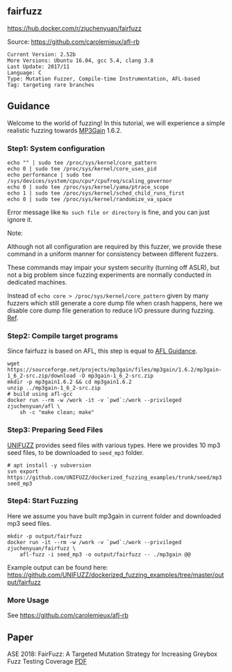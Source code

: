 ## fairfuzz

https://hub.docker.com/r/zjuchenyuan/fairfuzz

Source: https://github.com/carolemieux/afl-rb

```
Current Version: 2.52b
More Versions: Ubuntu 16.04, gcc 5.4, clang 3.8
Last Update: 2017/11
Language: C
Type: Mutation Fuzzer, Compile-time Instrumentation, AFL-based
Tag: targeting rare branches
```

## Guidance

Welcome to the world of fuzzing! 
In this tutorial, we will experience a simple realistic fuzzing towards [MP3Gain](http://mp3gain.sourceforge.net/) 1.6.2.

### Step1: System configuration

```
echo "" | sudo tee /proc/sys/kernel/core_pattern
echo 0 | sudo tee /proc/sys/kernel/core_uses_pid
echo performance | sudo tee /sys/devices/system/cpu/cpu*/cpufreq/scaling_governor
echo 0 | sudo tee /proc/sys/kernel/yama/ptrace_scope
echo 1 | sudo tee /proc/sys/kernel/sched_child_runs_first
echo 0 | sudo tee /proc/sys/kernel/randomize_va_space
```

Error message like `No such file or directory` is fine, and you can just ignore it.

Note: 

Although not all configuration are required by this fuzzer, we provide these command in a uniform manner for consistency between different fuzzers. 

These commands may impair your system security (turning off ASLR), but not a big problem since fuzzing experiments are normally conducted in dedicated machines.

Instead of `echo core > /proc/sys/kernel/core_pattern` given by many fuzzers which still generate a core dump file when crash happens, 
here we disable core dump file generation to reduce I/O pressure during fuzzing. [Ref](http://man7.org/linux/man-pages/man5/core.5.html).

### Step2: Compile target programs

Since fairfuzz is based on AFL, this step is equal to [AFL Guidance](https://hub.docker.com/r/zjuchenyuan/afl).

```
wget https://sourceforge.net/projects/mp3gain/files/mp3gain/1.6.2/mp3gain-1_6_2-src.zip/download -O mp3gain-1_6_2-src.zip
mkdir -p mp3gain1.6.2 && cd mp3gain1.6.2
unzip ../mp3gain-1_6_2-src.zip
# build using afl-gcc
docker run --rm -w /work -it -v `pwd`:/work --privileged zjuchenyuan/afl \
    sh -c "make clean; make"
```

### Step3: Preparing Seed Files

[UNIFUZZ](https://github.com/UNIFUZZ/seeds) provides seed files with various types. Here we provides 10 mp3 seed files, to be downloaded to `seed_mp3` folder.

```
# apt install -y subversion
svn export https://github.com/UNIFUZZ/dockerized_fuzzing_examples/trunk/seed/mp3 seed_mp3
```

### Step4: Start Fuzzing

Here we assume you have built mp3gain in current folder and downloaded mp3 seed files.

```
mkdir -p output/fairfuzz
docker run -it --rm -w /work -v `pwd`:/work --privileged  zjuchenyuan/fairfuzz \
    afl-fuzz -i seed_mp3 -o output/fairfuzz -- ./mp3gain @@
```

Example output can be found here: https://github.com/UNIFUZZ/dockerized_fuzzing_examples/tree/master/output/fairfuzz

### More Usage

See https://github.com/carolemieux/afl-rb

## Paper

ASE 2018: FairFuzz: A Targeted Mutation Strategy for Increasing Greybox Fuzz Testing Coverage [PDF](http://www.carolemieux.com/fairfuzz-ase18.pdf)